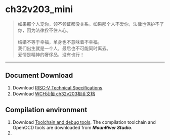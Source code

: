 # ch32v203_mini

> 如果那个人宠你，领不领证都没关系。如果那个人不爱你，法律也保护不了你，因为法律拴不住人心。<br>
> <br>
> 结婚不等于幸福，单身也不意味着不幸福。<br>
> 我们出生就是一个人，最后也不可能同时离去。<br>
> 爱情是精神的奢侈品，没有也行！<br>
***
##  **Document Download**
1. Download [RISC-V Technical Specifications](https://wiki.riscv.org/display/HOME/RISC-V+Technical+Specifications).
2. Download [WCH沁恒 ch32v203相关文档](https://www.wch.cn/search?q=ch32v203&t=downloads)

## **Compilation environment**
1. Download [Toolchain and debug tools](http://www.mounriver.com/download). The compilation toolchain and OpenOCD tools are downloaded from **_MounRiver Studio_**.
2. 
